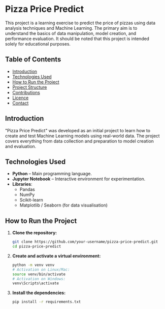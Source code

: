 # Pizza Price Predict

This project is a learning exercise to predict the price of pizzas using data analysis techniques and Machine Learning. The primary aim is to understand the basics of data manipulation, model creation, and performance evaluation. It should be noted that this project is intended solely for educational purposes.

## Table of Contents

- [Introduction](#introduction)
- [Technologies Used](#technologies-used)
- [How to Run the Project](#how-to-run-the-project)
- [Project Structure](#project-structure)
- [Contributions](#contributions)
- [Licence](#licence)
- [Contact](#contact)

## Introduction

"Pizza Price Predict" was developed as an initial project to learn how to create and test Machine Learning models using real-world data. The project covers everything from data collection and preparation to model creation and evaluation.

## Technologies Used

- **Python** – Main programming language.
- **Jupyter Notebook** – Interactive environment for experimentation.
- **Libraries**:
  - Pandas
  - NumPy
  - Scikit-learn
  - Matplotlib / Seaborn (for data visualisation)

## How to Run the Project

1. **Clone the repository:**

   ```bash
   git clone https://github.com/your-username/pizza-price-predict.git
   cd pizza-price-predict

2. **Create and activate a virtual environment:**

    ```bash
    python -m venv venv
    # Activation on Linux/Mac:
    source venv/bin/activate
    # Activation on Windows:
    venv\Scripts\activate
    ```

3. **Install the dependencies:**

    ```bash
    pip install -r requirements.txt
    ```

